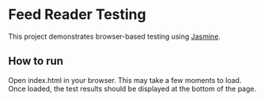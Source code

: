 # Feed Reader Testing

This project demonstrates browser-based testing using [Jasmine](https://jasmine.github.io/).

## How to run

Open index.html in your browser. This may take a few moments to load. Once loaded, the test results should be displayed at the bottom of the page.
